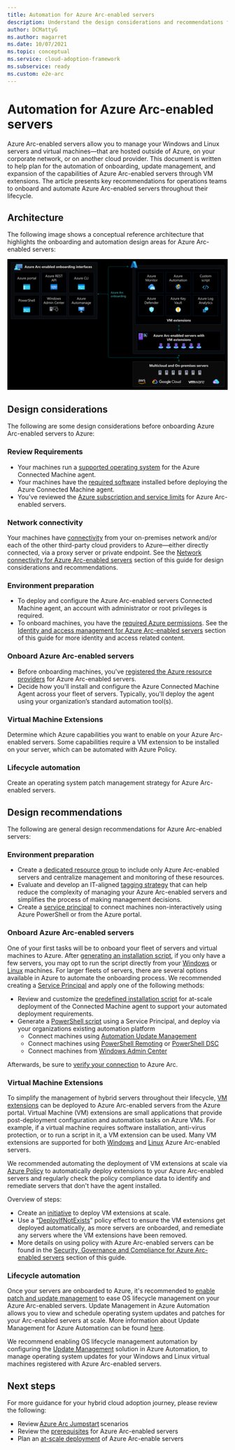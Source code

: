 ```yaml
---
title: Automation for Azure Arc-enabled servers
description: Understand the design considerations and recommendations for automation of Arc-enabled servers
author: DCMattyG
ms.author: magarret
ms.date: 10/07/2021
ms.topic: conceptual
ms.service: cloud-adoption-framework
ms.subservice: ready
ms.custom: e2e-arc
---
```


# Automation for Azure Arc-enabled servers

Azure Arc-enabled servers allow you to manage your Windows and Linux servers and virtual machines—that are hosted outside of Azure, on your corporate network, or on another cloud provider. This document is written to help plan for the automation of onboarding, update management, and expansion of the capabilities of Azure Arc-enabled servers through VM extensions. The article presents key recommendations for operations teams to onboard and automate Azure Arc-enabled servers throughout their lifecycle.

## Architecture

The following image shows a conceptual reference architecture that highlights the onboarding and automation design areas for Azure Arc-enabled servers:

![Azure Arc-enabled data services | Onboarding and VM extension integration](./media/arc-servers-onboarding.svg)

## Design considerations

The following are some design considerations before onboarding Azure Arc-enabled servers to Azure:

### Review Requirements

- Your machines run a [supported operating system](/azure/azure-arc/servers/agent-overview#supported-operating-systems) for the Azure Connected Machine agent.
- Your machines have the [required software](/azure/azure-arc/servers/agent-overview#software-requirements) installed before deploying the Azure Connected Machine agent.
- You've reviewed the [Azure subscription and service limits](/azure/azure-arc/servers/agent-overview#azure-subscription-and-service-limits) for Azure Arc-enabled servers.

### Network connectivity

Your machines have [connectivity](/azure/azure-arc/servers/agent-overview#networking-configuration) from your on-premises network and/or each of the other third-party cloud providers to Azure—either directly connected, via a proxy server or private endpoint. See the [Network connectivity for Azure Arc-enabled servers](./eslz-arc-servers-connectivity.md) section of this guide for design considerations and recommendations.

### Environment preparation

- To deploy and configure the Azure Arc-enabled servers Connected Machine agent, an account with administrator or root privileges is required.
- To onboard machines, you have the [required Azure permissions](/azure/azure-arc/servers/agent-overview#required-permissions). See the [Identity and access management for Azure Arc-enabled servers](./eslz-identity-and-access-management.md) section of this guide for more identity and access related content.

### Onboard Azure Arc-enabled servers

- Before onboarding machines, you've [registered the Azure resource providers](/azure/azure-arc/servers/agent-overview#register-azure-resource-providers) for Azure Arc-enabled servers.
- Decide how you'll install and configure the Azure Connected Machine Agent across your fleet of servers. Typically, you'll deploy the agent using your organization’s standard automation tool(s).

### Virtual Machine Extensions

Determine which Azure capabilities you want to enable on your Azure Arc-enabled servers. Some capabilities require a VM extension to be installed on your server, which can be automated with Azure Policy.

### Lifecycle automation

Create an operating system patch management strategy for Azure Arc-enabled servers.

## Design recommendations

The following are general design recommendations for Azure Arc-enabled servers:

### Environment preparation

- Create a [dedicated resource group](/azure/azure-resource-manager/management/manage-resource-groups-portal#create-resource-groups) to include only Azure Arc-enabled servers and centralize management and monitoring of these resources.
- Evaluate and develop an IT-aligned [tagging strategy](/azure/cloud-adoption-framework/decision-guides/resource-tagging/) that can help reduce the complexity of managing your Azure Arc-enabled servers and simplifies the process of making management decisions.
- Create a [service principal](/azure/azure-arc/servers/onboard-service-principal#create-a-service-principal-for-onboarding-at-scale) to connect machines non-interactively using Azure PowerShell or from the Azure portal.

### Onboard Azure Arc-enabled servers

One of your first tasks will be to onboard your fleet of servers and virtual machines to Azure. After [generating an installation script](/azure/azure-arc/servers/onboard-portal#generate-the-installation-script-from-the-azure-portal), if you only have a few servers, you may opt to run the script directly from your [Windows](/azure/azure-arc/servers/onboard-portal#install-and-validate-the-agent-on-windows) or [Linux](/azure/azure-arc/servers/onboard-portal#install-and-validate-the-agent-on-linux) machines. For larger fleets of servers, there are several options available in Azure to automate the onboarding process. We recommended creating a [Service Principal](/azure/azure-arc/servers/onboard-service-principal#create-a-service-principal-for-onboarding-at-scale) and apply one of the following methods:

- Review and customize the [predefined installation script](/azure/azure-arc/servers/onboard-service-principal) for at-scale deployment of the Connected Machine agent to support your automated deployment requirements.
- Generate a [PowerShell script](/azure/azure-arc/servers/onboard-service-principal) using a Service Principal, and deploy via your organizations existing automation platform
  - Connect machines using [Automation Update Management](/azure/azure-arc/servers/onboard-update-management-machines)
  - Connect machines using [PowerShell Remoting](/azure/azure-arc/servers/onboard-powershell#install-and-connect-by-using-powershell-remoting) or [PowerShell DSC](/azure/azure-arc/servers/onboard-dsc)
  - Connect machines from [Windows Admin Center](/azure/azure-arc/servers/onboard-windows-admin-center)

Afterwards, be sure to [verify your connection](/azure/azure-arc/servers/onboard-portal#verify-the-connection-with-azure-arc) to Azure Arc.

### Virtual Machine Extensions

To simplify the management of hybrid servers throughout their lifecycle, [VM extensions](/azure/azure-arc/servers/manage-vm-extensions) can be deployed to Azure Arc-enabled servers from the Azure portal. Virtual Machine (VM) extensions are small applications that provide post-deployment configuration and automation tasks on Azure VMs. For example, if a virtual machine requires software installation, anti-virus protection, or to run a script in it, a VM extension can be used. Many VM extensions are supported for both [Windows](/azure/azure-arc/servers/manage-vm-extensions#windows-extensions) and [Linux](/azure/azure-arc/servers/manage-vm-extensions#linux-extensions) Azure Arc-enabled servers.

We recommended automating the deployment of VM extensions at scale via [Azure Policy](/azure/governance/policy/overview) to automatically deploy extensions to your Azure Arc-enabled servers and regularly check the policy compliance data to identify and remediate servers that don't have the agent installed.

Overview of steps:

- Create an [initiative](/azure/security-center/security-policy-concept#what-is-a-security-initiative) to deploy VM extensions at scale.
- Use a “[DeployIfNotExists](/azure/governance/policy/concepts/effects#deployifnotexists)” policy effect to ensure the VM extensions get deployed automatically, as more servers are onboarded, and remediate any servers where the VM extensions have been removed.
- More details on using policy with Azure Arc-enabled servers can be found in the [Security, Governance and Compliance for Azure Arc-enabled servers](./eslz-security-governance-and-compliance.md) section of this guide.

### Lifecycle automation

Once your servers are onboarded to Azure, it's recommended to [enable patch and update management](/azure/cloud-adoption-framework/manage/hybrid/server/best-practices/arc-update-management) to ease OS lifecycle management on your Azure Arc-enabled servers. Update Management in Azure Automation allows you to view and schedule operating system updates and patches for your Arc-enabled servers at scale. More information about Update Management for Azure Automation can be found [here](/azure/automation/update-management/overview).

We recommend enabling OS lifecycle management automation by configuring the [Update Management](/azure/automation/update-management/enable-from-automation-account) solution in Azure Automation, to manage operating system updates for your Windows and Linux virtual machines registered with Azure Arc-enabled servers.

## Next steps

For more guidance for your hybrid cloud adoption journey, please review the following:

- Review [Azure Arc Jumpstart](https://azurearcjumpstart.io/azure_arc_jumpstart/azure_arc_servers/day2/) scenarios
- Review the [prerequisites](/azure/azure-arc/servers/agent-overview#prerequisites) for Azure Arc-enabled servers
- Plan an [at-scale deployment](/azure/azure-arc/servers/plan-at-scale-deployment) of Azure Arc-enable servers
